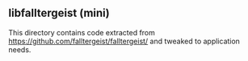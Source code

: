 libfalltergeist (mini)
----------------------

This directory contains code extracted from https://github.com/falltergeist/falltergeist/ and tweaked to application needs.
